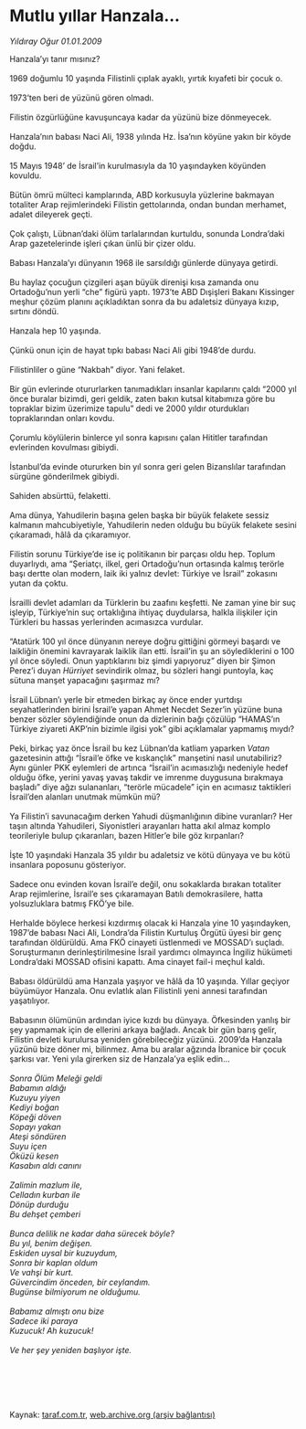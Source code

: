 # Mutlu yıllar Hanzala...

*Yıldıray Oğur 01.01.2009*

<div class="taraf_structure_2col_1zq">
<div class="margen_n">



 <p>Hanzala’yı tanır mısınız? <br/><br/>1969 doğumlu 10 yaşında Filistinli çıplak ayaklı, yırtık kıyafeti bir çocuk o. <br/><br/>1973’ten beri de yüzünü gören olmadı. <br/><br/>Filistin özgürlüğüne kavuşuncaya kadar da yüzünü bize dönmeyecek. <br/><br/>Hanzala’nın babası Naci Ali, 1938 yılında Hz. İsa’nın köyüne yakın bir köyde doğdu. <br/><br/>15 Mayıs 1948’ de İsrail’in kurulmasıyla da 10 yaşındayken köyünden kovuldu. <br/><br/>Bütün ömrü mülteci kamplarında, ABD korkusuyla yüzlerine bakmayan totaliter Arap rejimlerindeki Filistin gettolarında, ondan bundan merhamet, adalet dileyerek geçti. <br/><br/>Çok çalıştı, Lübnan’daki ölüm tarlalarından kurtuldu, sonunda Londra’daki Arap gazetelerinde işleri çıkan ünlü bir çizer oldu. <br/><br/>Babası Hanzala’yı dünyanın 1968 ile sarsıldığı günlerde dünyaya getirdi. <br/><br/>Bu haylaz çocuğun çizgileri aşan büyük direnişi kısa zamanda onu Ortadoğu’nun yerli “che” figürü yaptı. 1973’te ABD Dışişleri Bakanı Kissinger meşhur çözüm planını açıkladıktan sonra da bu adaletsiz dünyaya kızıp, sırtını döndü. <br/><br/>Hanzala hep 10 yaşında. <br/><br/>Çünkü onun için de hayat tıpkı babası Naci Ali gibi 1948’de durdu. <br/><br/>Filistinliler o güne “Nakbah” diyor. Yani felaket. <br/><br/>Bir gün evlerinde otururlarken tanımadıkları insanlar kapılarını çaldı “2000 yıl önce buralar bizimdi, geri geldik, zaten bakın kutsal kitabımıza göre bu topraklar bizim üzerimize tapulu” dedi ve 2000 yıldır oturdukları topraklarından onları kovdu. <br/><br/>Çorumlu köylülerin binlerce yıl sonra kapısını çalan Hititler tarafından evlerinden kovulması gibiydi. <br/><br/>İstanbul’da evinde otururken bin yıl sonra geri gelen Bizanslılar tarafından sürgüne gönderilmek gibiydi. <br/><br/>Sahiden absürttü, felaketti. <br/><br/>Ama dünya, Yahudilerin başına gelen başka bir büyük felakete sessiz kalmanın mahcubiyetiyle, Yahudilerin neden olduğu bu büyük felakete sesini çıkaramadı, hâlâ da çıkaramıyor. <br/><br/>Filistin sorunu Türkiye’de ise iç politikanın bir parçası oldu hep. Toplum duyarlıydı, ama “Şeriatçı, ilkel, geri Ortadoğu’nun ortasında kalmış terörle başı dertte olan modern, laik iki yalnız devlet: Türkiye ve İsrail” zokasını yutan da çoktu. <br/><br/>İsrailli devlet adamları da Türklerin bu zaafını keşfetti. Ne zaman yine bir suç işleyip, Türkiye’nin suç ortaklığına ihtiyaç duydularsa, halkla ilişkiler için Türkleri bu hassas yerlerinden acımasızca vurdular. <br/><br/>“Atatürk 100 yıl önce dünyanın nereye doğru gittiğini görmeyi başardı ve laikliğin önemini kavrayarak laiklik ilan etti. İsrail’in şu an söylediklerini o 100 yıl önce söyledi. Onun yaptıklarını biz şimdi yapıyoruz” diyen bir Şimon Perez’i duyan <i>Hürriyet</i> sevindirik olmaz, bu sözleri hangi puntoyla, kaç sütuna manşet yapacağını şaşırmaz mı? <br/><br/>İsrail Lübnan’ı yerle bir etmeden birkaç ay önce ender yurtdışı seyahatlerinden birini İsrail’e yapan Ahmet Necdet Sezer’in yüzüne buna benzer sözler söylendiğinde onun da dizlerinin bağı çözülüp “HAMAS’ın Türkiye ziyareti AKP’nin bizimle ilgisi yok” gibi açıklamalar yapmamış mıydı? <br/><br/>Peki, birkaç yaz önce İsrail bu kez Lübnan’da katliam yaparken <i>Vatan</i> gazetesinin attığı “İsrail’e öfke ve kıskançlık” manşetini nasıl unutabiliriz? Aynı günler PKK eylemleri de artınca “İsrail’in acımasızlığı nedeniyle hedef olduğu öfke, yerini yavaş yavaş takdir ve imrenme duygusuna bırakmaya başladı” diye ağzı sulananları, “terörle mücadele” için en acımasız taktikleri İsrail’den alanları unutmak mümkün mü? <br/><br/>Ya Filistin’i savunacağım derken Yahudi düşmanlığının dibine vuranları? Her taşın altında Yahudileri, Siyonistleri arayanları hatta akıl almaz komplo teorileriyle bulup çıkaranları, bazen Hitler’e bile göz kırpanları? <br/><br/>İşte 10 yaşındaki Hanzala 35 yıldır bu adaletsiz ve kötü dünyaya ve bu kötü insanlara poposunu gösteriyor. <br/><br/>Sadece onu evinden kovan İsrail’e değil, onu sokaklarda bırakan totaliter Arap rejimlerine, İsrail’e ses çıkaramayan Batılı demokrasilere, hatta yolsuzluklara batmış FKÖ’ye bile. <br/><br/>Herhalde böylece herkesi kızdırmış olacak ki Hanzala yine 10 yaşındayken, 1987’de babası Naci Ali, Londra’da Filistin Kurtuluş Örgütü üyesi bir genç tarafından öldürüldü. Ama FKÖ cinayeti üstlenmedi ve MOSSAD’ı suçladı. Soruşturmanın derinleştirilmesine İsrail yardımcı olmayınca İngiliz hükümeti Londra’daki MOSSAD ofisini kapattı. Ama cinayet fail-i meçhul kaldı. <br/><br/>Babası öldürüldü ama Hanzala yaşıyor ve hâlâ da 10 yaşında. Yıllar geçiyor büyümüyor Hanzala. Onu evlatlık alan Filistinli yeni annesi tarafından yaşatılıyor. <br/><br/>Babasının ölümünün ardından iyice kızdı bu dünyaya. Öfkesinden yanlış bir şey yapmamak için de ellerini arkaya bağladı. Ancak bir gün barış gelir, Filistin devleti kurulursa yeniden görebileceğiz yüzünü. 2009’da Hanzala yüzünü bize döner mi, bilinmez. Ama bu aralar ağzında İbranice bir çocuk şarkısı var. Yeni yıla girerken siz de Hanzala’ya eşlik edin...<i> <br/><br/>Sonra Ölüm Meleği geldi <br/>Babamın aldığı <br/>Kuzuyu yiyen <br/>Kediyi boğan <br/>Köpeği döven <br/>Sopayı yakan <br/>Ateşi söndüren <br/>Suyu içen <br/>Öküzü kesen <br/>Kasabın aldı canını <br/><br/>Zalimin mazlum ile, <br/>Celladın kurban ile <br/>Dönüp durduğu <br/>Bu dehşet çemberi <br/><br/>Bunca delilik ne kadar daha sürecek böyle? <br/>Bu yıl, benim değişen. <br/>Eskiden uysal bir kuzuydum, <br/>Sonra bir kaplan oldum <br/>Ve vahşi bir kurt. <br/>Güvercindim önceden, bir ceylandım. <br/>Bugünse bilmiyorum ne olduğumu. <br/><br/>Babamız almıştı onu bize <br/>Sadece iki paraya <br/>Kuzucuk! Ah kuzucuk! <br/><br/>Ve her şey yeniden başlıyor işte. </i></p>
<br/>
<br/>
<br/>



<br/>


<div id="taraf_not">
</div>

</div>


</div>

Kaynak: [taraf.com.tr](http://www.taraf.com.tr:80/makale/3364.htm), [web.archive.org (arşiv bağlantısı)](http://web.archive.org/web/20090913021203/http://www.taraf.com.tr:80/makale/3364.htm)
